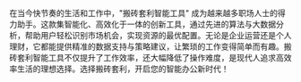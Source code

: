 在当今快节奏的生活和工作中，"搬砖套利智能工具" 成为越来越多职场人士的得力助手。这款集智能化、高效化于一体的创新工具，通过先进的算法与大数据分析，帮助用户轻松识别市场机会，实现资源的最优配置。无论是企业运营还是个人理财，它都能提供精准的数据支持与策略建议，让繁琐的工作变得简单而有趣。搬砖套利智能工具不仅提升了工作效率，还大幅降低了操作难度，是现代人追求高效率生活的理想选择。选择搬砖套利，开启您的智能办公新时代！